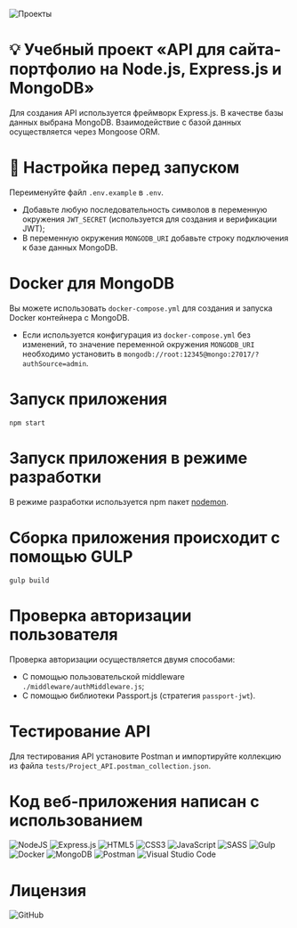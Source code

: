 ![Проекты](./img/projects.png)

# 💡 Учебный проект &laquo;API для сайта-портфолио на Node.js, Express.js и MongoDB&raquo;

Для создания API используется фреймворк Express.js.
В качестве базы данных выбрана MongoDB.
Взаимодействие с базой данных осуществляется через Mongoose ORM.

# 🔧 Настройка перед запуском

Переименуйте файл `.env.example` в `.env`.

- Добавьте любую последовательность символов в переменную окружения `JWT_SECRET` (используется для создания и верификации JWT);
- В переменную окружения `MONGODB_URI` добавьте строку подключения к базе данных MongoDB.

# Docker для MongoDB

Вы можете использовать `docker-compose.yml` для создания и запуска Docker контейнера с MongoDB.

- Если используется конфигурация из `docker-compose.yml` без изменений, то значение переменной окружения `MONGODB_URI` необходимо установить в `mongodb://root:12345@mongo:27017/?authSource=admin`.

# Запуск приложения

```
npm start
```

# Запуск приложения в режиме разработки

В режиме разработки используется npm пакет [nodemon](https://www.npmjs.com/package/nodemon).

# Сборка приложения происходит с помощью GULP

```
gulp build
```

# Проверка авторизации пользователя

Проверка авторизации осуществляется двумя способами:

- С помощью пользовательской middleware `./middleware/authMiddleware.js`;
- С помощью библиотеки Passport.js (стратегия `passport-jwt`).

# Тестирование API

Для тестирования API установите Postman и импортируйте коллекцию из файла `tests/Project_API.postman_collection.json`.

# Код веб-приложения написан с использованием

![NodeJS](https://img.shields.io/badge/node.js-6DA55F?style=for-the-badge&logo=node.js&logoColor=white)
![Express.js](https://img.shields.io/badge/express.js-%23404d59.svg?style=for-the-badge&logo=express&logoColor=%2361DAFB)
![HTML5](https://img.shields.io/badge/html5-%23E34F26.svg?style=for-the-badge&logo=html5&logoColor=white)
![CSS3](https://img.shields.io/badge/css3-%231572B6.svg?style=for-the-badge&logo=css3&logoColor=white)
![JavaScript](https://img.shields.io/badge/javascript-%23323330.svg?style=for-the-badge&logo=javascript&logoColor=%23F7DF1E)
![SASS](https://img.shields.io/badge/SASS-hotpink.svg?style=for-the-badge&logo=SASS&logoColor=white)
![Gulp](https://img.shields.io/badge/GULP-%23CF4647.svg?style=for-the-badge&logo=gulp&logoColor=white)
![Docker](https://img.shields.io/badge/docker-%230db7ed.svg?style=for-the-badge&logo=docker&logoColor=white)
![MongoDB](https://img.shields.io/badge/MongoDB-%234ea94b.svg?style=for-the-badge&logo=mongodb&logoColor=white)
![Postman](https://img.shields.io/badge/Postman-FF6C37?style=for-the-badge&logo=postman&logoColor=white)
![Visual Studio Code](https://img.shields.io/badge/Visual%20Studio%20Code-0078d7.svg?style=for-the-badge&logo=visual-studio-code&logoColor=white)

# Лицензия

![GitHub](https://img.shields.io/github/license/iwebexpert/js-junior-nodejs-api)
